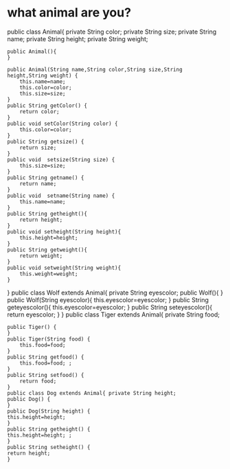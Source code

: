 # what animal are you?
public class Animal{
	private String color;
	private String size;
	private String name;
	private String height;
	private String weight;
	
	public Animal(){
	}
	
	public Animal(String name,String color,String size,String height,String weight) {
		this.name=name;
		this.color=color;
		this.size=size;
	}
	public String getColor() {
		return color;
	}
	public void setColor(String color) {
		this.color=color;
	}
	public String getsize() {
		return size;
	}
	public void  setsize(String size) {
		this.size=size;
	}
	public String getname() {
		return name;
	}
	public void  setname(String name) {
		this.name=name;
	}
	public String getheight(){
		return height;
	}
	public void setheight(String height){
		this.height=height;
	}
	public String getweight(){
		return weight;
	}
	public void setweight(String weight){
		this.weight=weight;
	}
}
	public class Wolf extends Animal{
		private String eyescolor;
		public Wolf(){
		}
		public Wolf(String eyescolor){
			this.eyescolor=eyescolor;
		}
		public String geteyescolor(){
			this.eyescolor=eyescolor;
		}
		public String seteyescolor(){
			return eyescolor;
		}
	}
public class Tiger extends Animal{
	private String food;
	
	public Tiger() {
	}
	public Tiger(String food) {
		this.food=food;
	}
	public String getfood() {
		this.food=food; ;
	}
	public String setfood() {
		return food;
	}
	public class Dog extends Animal{ private String height;
	public Dog() {
	}
	public Dog(String height) {
	this.height=height;
	}
	public String getheight() {
	this.height=height; ;
	}
	public String setheight() {
	return height;
	}
